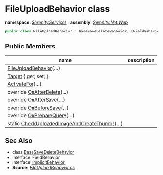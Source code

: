 # FileUploadBehavior class
**namespace:** *[Serenity.Services](../README.md#serenity.services-namespace)*   **assembly**: *[Serenity.Net.Web](../README.md)*

```csharp
public class FileUploadBehavior : BaseSaveDeleteBehavior, IFieldBehavior, IImplicitBehavior
```

## Public Members

| name | description |
| --- | --- |
| [FileUploadBehavior](FileUploadBehavior/FileUploadBehavior.md)(…) |  |
| [Target](FileUploadBehavior/Target.md) { get; set; } |  |
| [ActivateFor](FileUploadBehavior/ActivateFor.md)(…) |  |
| override [OnAfterDelete](FileUploadBehavior/OnAfterDelete.md)(…) |  |
| override [OnAfterSave](FileUploadBehavior/OnAfterSave.md)(…) |  |
| override [OnBeforeSave](FileUploadBehavior/OnBeforeSave.md)(…) |  |
| override [OnPrepareQuery](FileUploadBehavior/OnPrepareQuery.md)(…) |  |
| static [CheckUploadedImageAndCreateThumbs](FileUploadBehavior/CheckUploadedImageAndCreateThumbs.md)(…) |  |

## See Also

* class [BaseSaveDeleteBehavior](../Serenity.Net.Services/BaseSaveDeleteBehavior.md)
* interface [IFieldBehavior](../Serenity.Net.Services/IFieldBehavior.md)
* interface [IImplicitBehavior](../Serenity.Net.Services/IImplicitBehavior.md)
* **Source:** *[FileUploadBehavior.cs](https://github.com/serenity-is/Serenity/blob/master/src/Serenity.Net.Web/Upload/FileUploadBehavior.cs)*